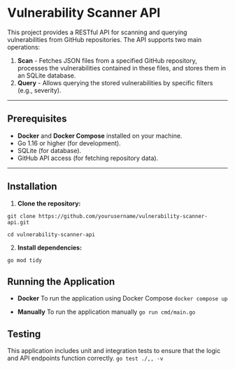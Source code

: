 # **Vulnerability Scanner API**

This project provides a RESTful API for scanning and querying vulnerabilities from GitHub repositories. The API supports two main operations:

1. **Scan** - Fetches JSON files from a specified GitHub repository, processes the vulnerabilities contained in these files, and stores them in an SQLite database.
2. **Query** - Allows querying the stored vulnerabilities by specific filters (e.g., severity).

---

## **Prerequisites**

- **Docker** and **Docker Compose** installed on your machine.
- Go 1.16 or higher (for development).
- SQLite (for database).
- GitHub API access (for fetching repository data).

---

## **Installation**

1. **Clone the repository:**

`git clone https://github.com/yourusername/vulnerability-scanner-api.git`

`cd vulnerability-scanner-api`

2. **Install dependencies:**

`go mod tidy`

## **Running the Application**

- **Docker**
To run the application using Docker Compose
`docker compose up`

- **Manually**
To run the application manually
`go run cmd/main.go`

## **Testing**
This application includes unit and integration tests to ensure that the logic and API endpoints function correctly.
`go test ./,, -v`
